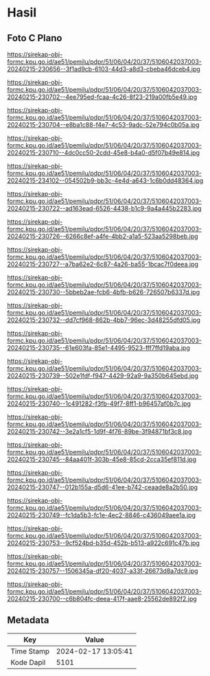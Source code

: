 # Hasil

## Foto C Plano

https://sirekap-obj-formc.kpu.go.id/ae51/pemilu/pdpr/51/06/04/20/37/5106042037003-20240215-230656--3f1ad9cb-6103-44d3-a8d3-cbeba46dceb4.jpg

https://sirekap-obj-formc.kpu.go.id/ae51/pemilu/pdpr/51/06/04/20/37/5106042037003-20240215-230702--4ee795ed-fcaa-4c26-8f23-219a00fb5e49.jpg

https://sirekap-obj-formc.kpu.go.id/ae51/pemilu/pdpr/51/06/04/20/37/5106042037003-20240215-230704--e8ba1c88-f4e7-4c53-9adc-52e794c0b05a.jpg

https://sirekap-obj-formc.kpu.go.id/ae51/pemilu/pdpr/51/06/04/20/37/5106042037003-20240215-230710--4dc0cc50-2cdd-45e8-b4a0-d5f07b49e814.jpg

https://sirekap-obj-formc.kpu.go.id/ae51/pemilu/pdpr/51/06/04/20/37/5106042037003-20240215-234102--054502b9-bb3c-4e4d-a643-1c6b0dd48364.jpg

https://sirekap-obj-formc.kpu.go.id/ae51/pemilu/pdpr/51/06/04/20/37/5106042037003-20240215-230722--ad163ead-6526-4438-b1c9-9a4a445b2283.jpg

https://sirekap-obj-formc.kpu.go.id/ae51/pemilu/pdpr/51/06/04/20/37/5106042037003-20240215-230726--6266c8ef-a4fe-4bb2-a1a5-523aa5298beb.jpg

https://sirekap-obj-formc.kpu.go.id/ae51/pemilu/pdpr/51/06/04/20/37/5106042037003-20240215-230727--a7ba62e2-6c87-4a26-ba55-1bcac7f0deea.jpg

https://sirekap-obj-formc.kpu.go.id/ae51/pemilu/pdpr/51/06/04/20/37/5106042037003-20240215-230730--5bbeb2ae-fcb6-4bfb-b626-726507b6337d.jpg

https://sirekap-obj-formc.kpu.go.id/ae51/pemilu/pdpr/51/06/04/20/37/5106042037003-20240215-230732--dd7cf968-862b-4bb7-96ec-3d48255dfd05.jpg

https://sirekap-obj-formc.kpu.go.id/ae51/pemilu/pdpr/51/06/04/20/37/5106042037003-20240215-230735--61e603fa-85e1-4495-9523-fff7ffd19aba.jpg

https://sirekap-obj-formc.kpu.go.id/ae51/pemilu/pdpr/51/06/04/20/37/5106042037003-20240215-230739--502e1fdf-f947-4429-92a9-9a350b645ebd.jpg

https://sirekap-obj-formc.kpu.go.id/ae51/pemilu/pdpr/51/06/04/20/37/5106042037003-20240215-230740--1c491282-f3fb-49f7-8ff1-b96457af0b7c.jpg

https://sirekap-obj-formc.kpu.go.id/ae51/pemilu/pdpr/51/06/04/20/37/5106042037003-20240215-230742--3e2a1cf5-1d9f-4f76-89be-3f94871bf3c8.jpg

https://sirekap-obj-formc.kpu.go.id/ae51/pemilu/pdpr/51/06/04/20/37/5106042037003-20240215-230745--84aa401f-303b-45e8-85cd-2cca35ef811d.jpg

https://sirekap-obj-formc.kpu.go.id/ae51/pemilu/pdpr/51/06/04/20/37/5106042037003-20240215-230747--012b155a-d5d6-41ee-b742-ceaade8a2b50.jpg

https://sirekap-obj-formc.kpu.go.id/ae51/pemilu/pdpr/51/06/04/20/37/5106042037003-20240215-230749--fc1da5b3-fc1e-4ec2-8846-c436049aee1a.jpg

https://sirekap-obj-formc.kpu.go.id/ae51/pemilu/pdpr/51/06/04/20/37/5106042037003-20240215-230753--9cf524bd-b35d-452b-b513-a922c691c47b.jpg

https://sirekap-obj-formc.kpu.go.id/ae51/pemilu/pdpr/51/06/04/20/37/5106042037003-20240215-230757--1506345a-df20-4037-a33f-26673d8a7dc9.jpg

https://sirekap-obj-formc.kpu.go.id/ae51/pemilu/pdpr/51/06/04/20/37/5106042037003-20240215-230700--c6b804fc-deea-417f-aae8-25562de892f2.jpg


## Metadata

| Key        | Value               |
| ---------- | ------------------- |
| Time Stamp | 2024-02-17 13:05:41 |
| Kode Dapil | 5101                |



